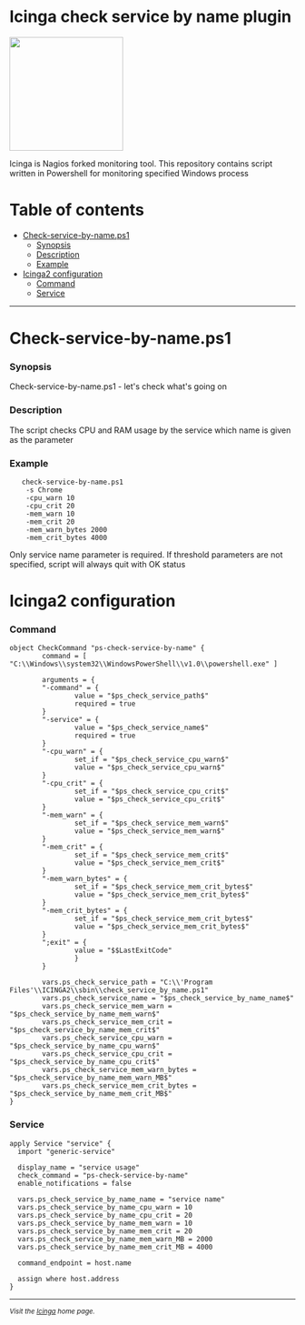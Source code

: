 

# Icinga check service by name plugin
<a href="https://icinga.com/"><img src="https://warlord0blog.files.wordpress.com/2020/06/icinga2_logo.png?w=712" width="200"/></a>

Icinga is Nagios forked monitoring tool. This repository contains script written in Powershell for monitoring specified Windows process

# Table of contents
* [Check-service-by-name.ps1](#check-service-by-nameps1)
    + [Synopsis](#synopsis)
    + [Description](#description)
    + [Example](#example)
* [Icinga2 configuration](#icinga2-configuration)
    + [Command](#command)
    + [Service](#service)

---
# Check-service-by-name.ps1 

### Synopsis
   Check-service-by-name.ps1 - let's check what's going on
### Description
   The script checks CPU and RAM usage by the service which name is given as the parameter
### Example
```
   check-service-by-name.ps1  
    -s Chrome  
    -cpu_warn 10  
    -cpu_crit 20  
    -mem_warn 10  
    -mem_crit 20  
    -mem_warn_bytes 2000  
    -mem_crit_bytes 4000
```

Only service name parameter is required. If threshold parameters are not specified, script will always quit with OK status


# Icinga2 configuration

### Command
```
object CheckCommand "ps-check-service-by-name" {
        command = [ "C:\\Windows\\system32\\WindowsPowerShell\\v1.0\\powershell.exe" ]

        arguments = {
        "-command" = {
                value = "$ps_check_service_path$"
                required = true
        }
        "-service" = {
                value = "$ps_check_service_name$"
                required = true
        }
        "-cpu_warn" = {
                set_if = "$ps_check_service_cpu_warn$"
                value = "$ps_check_service_cpu_warn$"
        }
        "-cpu_crit" = {
                set_if = "$ps_check_service_cpu_crit$"
                value = "$ps_check_service_cpu_crit$"
        }
        "-mem_warn" = {
                set_if = "$ps_check_service_mem_warn$"
                value = "$ps_check_service_mem_warn$"
        }
        "-mem_crit" = {
                set_if = "$ps_check_service_mem_crit$"
                value = "$ps_check_service_mem_crit$"
        }
        "-mem_warn_bytes" = {
                set_if = "$ps_check_service_mem_crit_bytes$"
                value = "$ps_check_service_mem_crit_bytes$"
        }
        "-mem_crit_bytes" = {
                set_if = "$ps_check_service_mem_crit_bytes$"
                value = "$ps_check_service_mem_crit_bytes$"
        }
        ";exit" = {
                value = "$$LastExitCode"
                }
        }

        vars.ps_check_service_path = "C:\\'Program Files'\\ICINGA2\\sbin\\check_service_by_name.ps1"
        vars.ps_check_service_name = "$ps_check_service_by_name_name$"
        vars.ps_check_service_mem_warn = "$ps_check_service_by_name_mem_warn$"
        vars.ps_check_service_mem_crit = "$ps_check_service_by_name_mem_crit$"
        vars.ps_check_service_cpu_warn = "$ps_check_service_by_name_cpu_warn$"
        vars.ps_check_service_cpu_crit = "$ps_check_service_by_name_cpu_crit$"
        vars.ps_check_service_mem_warn_bytes = "$ps_check_service_by_name_mem_warn_MB$"
        vars.ps_check_service_mem_crit_bytes = "$ps_check_service_by_name_mem_crit_MB$"
}

```

### Service

```
apply Service "service" {
  import "generic-service"

  display_name = "service usage"
  check_command = "ps-check-service-by-name"
  enable_notifications = false

  vars.ps_check_service_by_name_name = "service name"
  vars.ps_check_service_by_name_cpu_warn = 10
  vars.ps_check_service_by_name_cpu_crit = 20
  vars.ps_check_service_by_name_mem_warn = 10
  vars.ps_check_service_by_name_mem_crit = 20
  vars.ps_check_service_by_name_mem_warn_MB = 2000
  vars.ps_check_service_by_name_mem_crit_MB = 4000

  command_endpoint = host.name

  assign where host.address
}
```

---

<small> *Visit the [Icinga] home page.*

[Icinga]: https://icinga.com/
